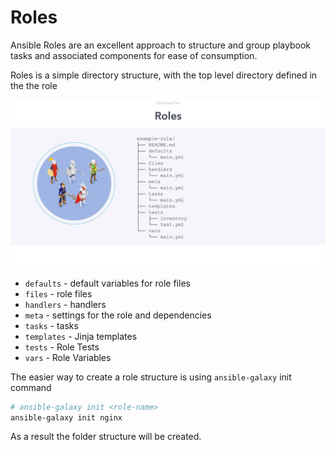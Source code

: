 # Roles

Ansible Roles are an excellent approach to structure and group playbook tasks and associated components for ease of consumption.

Roles is a simple directory structure, with the top level directory defined in the the role

![role-structure](./pictures/15/role-structure.jpg)

- `defaults` - default variables for role files
- `files` -  role files
- `handlers` - handlers
- `meta` - settings for the role and dependencies
- `tasks` - tasks
- `templates` - Jinja templates
- `tests` - Role Tests
- `vars` - Role Variables

The easier way to create a role structure is using `ansible-galaxy` init command

```bash
# ansible-galaxy init <role-name>
ansible-galaxy init nginx
```

As a result the folder structure will be created.